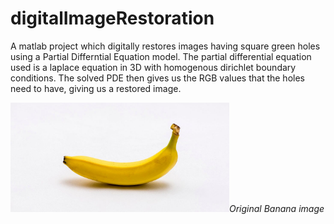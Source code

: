# digitalImageRestoration
 A matlab project which digitally restores images having square green holes using a Partial Differntial Equation model. The partial differential equation used is 
 a laplace equation in 3D with homogenous dirichlet boundary conditions. The solved PDE then gives us the RGB values that the holes need to have, giving us a restored image.

 <p align = "center"><p><img src = "banana.jpg" width = "350"><em>Original Banana image</em></p></p>